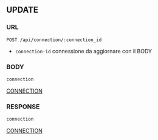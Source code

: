 
## UPDATE

### URL

```
POST /api/connection/:connection_id
```

- `connection-id`
connessione da aggiornare con il BODY


### BODY

```typescript
connection
```

[CONNECTION](./def/connection.md)


### RESPONSE

```typescript
connection
```

[CONNECTION](./def/connection.md)
